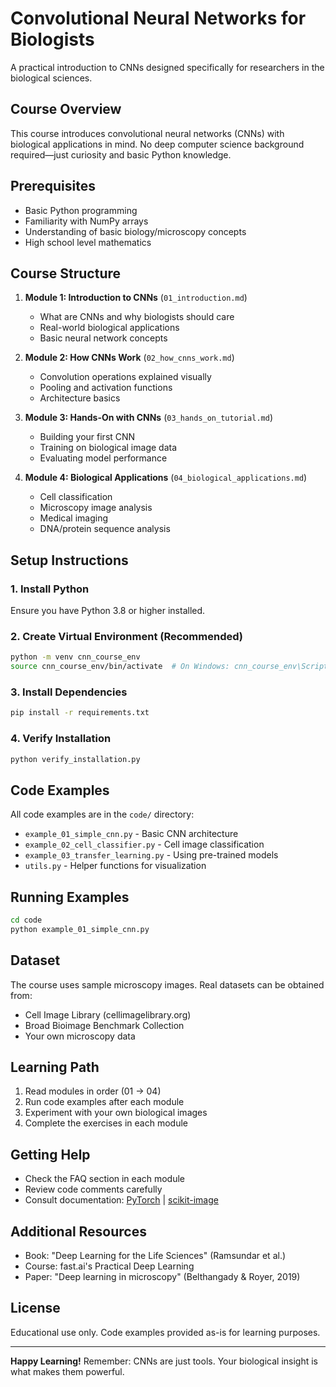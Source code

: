 # Convolutional Neural Networks for Biologists

A practical introduction to CNNs designed specifically for researchers in the biological sciences.

## Course Overview

This course introduces convolutional neural networks (CNNs) with biological applications in mind. No deep computer science background required—just curiosity and basic Python knowledge.

## Prerequisites

- Basic Python programming
- Familiarity with NumPy arrays
- Understanding of basic biology/microscopy concepts
- High school level mathematics

## Course Structure

1. **Module 1: Introduction to CNNs** (`01_introduction.md`)
   - What are CNNs and why biologists should care
   - Real-world biological applications
   - Basic neural network concepts

2. **Module 2: How CNNs Work** (`02_how_cnns_work.md`)
   - Convolution operations explained visually
   - Pooling and activation functions
   - Architecture basics

3. **Module 3: Hands-On with CNNs** (`03_hands_on_tutorial.md`)
   - Building your first CNN
   - Training on biological image data
   - Evaluating model performance

4. **Module 4: Biological Applications** (`04_biological_applications.md`)
   - Cell classification
   - Microscopy image analysis
   - Medical imaging
   - DNA/protein sequence analysis

## Setup Instructions

### 1. Install Python
Ensure you have Python 3.8 or higher installed.

### 2. Create Virtual Environment (Recommended)
```bash
python -m venv cnn_course_env
source cnn_course_env/bin/activate  # On Windows: cnn_course_env\Scripts\activate
```

### 3. Install Dependencies
```bash
pip install -r requirements.txt
```

### 4. Verify Installation
```bash
python verify_installation.py
```

## Code Examples

All code examples are in the `code/` directory:
- `example_01_simple_cnn.py` - Basic CNN architecture
- `example_02_cell_classifier.py` - Cell image classification
- `example_03_transfer_learning.py` - Using pre-trained models
- `utils.py` - Helper functions for visualization

## Running Examples

```bash
cd code
python example_01_simple_cnn.py
```

## Dataset

The course uses sample microscopy images. Real datasets can be obtained from:
- Cell Image Library (cellimagelibrary.org)
- Broad Bioimage Benchmark Collection
- Your own microscopy data

## Learning Path

1. Read modules in order (01 → 04)
2. Run code examples after each module
3. Experiment with your own biological images
4. Complete the exercises in each module

## Getting Help

- Check the FAQ section in each module
- Review code comments carefully
- Consult documentation: [PyTorch](https://pytorch.org/docs/) | [scikit-image](https://scikit-image.org/)

## Additional Resources

- Book: "Deep Learning for the Life Sciences" (Ramsundar et al.)
- Course: fast.ai's Practical Deep Learning
- Paper: "Deep learning in microscopy" (Belthangady & Royer, 2019)

## License

Educational use only. Code examples provided as-is for learning purposes.

---

**Happy Learning!** Remember: CNNs are just tools. Your biological insight is what makes them powerful.
